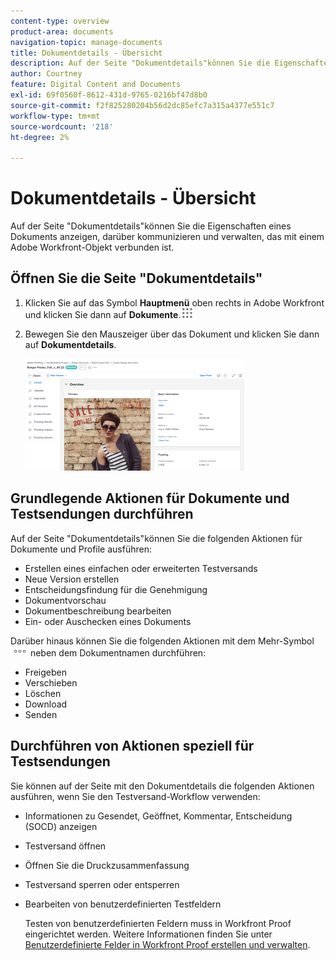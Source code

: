 ```yaml
---
content-type: overview
product-area: documents
navigation-topic: manage-documents
title: Dokumentdetails - Übersicht
description: Auf der Seite "Dokumentdetails"können Sie die Eigenschaften eines Dokuments anzeigen, darüber kommunizieren und verwalten, das mit einem Adobe Workfront-Objekt verbunden ist.
author: Courtney
feature: Digital Content and Documents
exl-id: 69f0560f-8612-431d-9765-0216bf47d8b0
source-git-commit: f2f825280204b56d2dc85efc7a315a4377e551c7
workflow-type: tm+mt
source-wordcount: '218'
ht-degree: 2%

---
```


# Dokumentdetails - Übersicht

Auf der Seite &quot;Dokumentdetails&quot;können Sie die Eigenschaften eines Dokuments anzeigen, darüber kommunizieren und verwalten, das mit einem Adobe Workfront-Objekt verbunden ist.

## Öffnen Sie die Seite &quot;Dokumentdetails&quot;

1. Klicken Sie auf das Symbol **Hauptmenü** oben rechts in Adobe Workfront und klicken Sie dann auf **Dokumente**.![](assets/main-menu-icon.png)

1. Bewegen Sie den Mauszeiger über das Dokument und klicken Sie dann auf **Dokumentdetails**.

   ![](assets/document-details-350x179.png)

## Grundlegende Aktionen für Dokumente und Testsendungen durchführen

Auf der Seite &quot;Dokumentdetails&quot;können Sie die folgenden Aktionen für Dokumente und Profile ausführen:

* Erstellen eines einfachen oder erweiterten Testversands
* Neue Version erstellen
* Entscheidungsfindung für die Genehmigung
* Dokumentvorschau
* Dokumentbeschreibung bearbeiten
* Ein- oder Auschecken eines Dokuments

Darüber hinaus können Sie die folgenden Aktionen mit dem Mehr-Symbol ![](assets/more-icon.png) neben dem Dokumentnamen durchführen:

* Freigeben
* Verschieben
* Löschen
* Download
* Senden

## Durchführen von Aktionen speziell für Testsendungen

Sie können auf der Seite mit den Dokumentdetails die folgenden Aktionen ausführen, wenn Sie den Testversand-Workflow verwenden:

* Informationen zu Gesendet, Geöffnet, Kommentar, Entscheidung (SOCD) anzeigen
* Testversand öffnen
* Öffnen Sie die Druckzusammenfassung
* Testversand sperren oder entsperren
* Bearbeiten von benutzerdefinierten Testfeldern

  Testen von benutzerdefinierten Feldern muss in Workfront Proof eingerichtet werden. Weitere Informationen finden Sie unter [Benutzerdefinierte Felder in Workfront Proof erstellen und verwalten](../../workfront-proof/wp-acct-admin/account-settings/create-and-manage-custom-fields.md).
